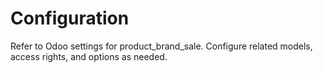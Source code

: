 # Configuration

Refer to Odoo settings for product_brand_sale. Configure related models, access rights, and options as needed.
